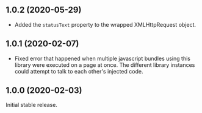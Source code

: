 ## 1.0.2 (2020-05-29)

- Added the `statusText` property to the wrapped XMLHttpRequest object.

## 1.0.1 (2020-02-07)

- Fixed error that happened when multiple javascript bundles using this library were executed on a page at once. The different library instances could attempt to talk to each other's injected code.

## 1.0.0 (2020-02-03)

Initial stable release.
